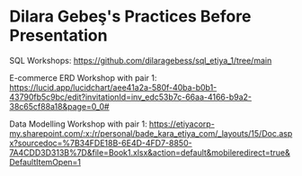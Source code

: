 # Dilara Gebeş's Practices Before Presentation
SQL Workshops: https://github.com/dilaragebess/sql_etiya_1/tree/main 

E-commerce ERD Workshop with pair 1: https://lucid.app/lucidchart/aee41a2a-580f-40ba-b0b1-43790fb5c9bc/edit?invitationId=inv_edc53b7c-66aa-4166-b9a2-38c65cf88a18&page=0_0#

Data Modelling Workshop with pair 1: https://etiyacorp-my.sharepoint.com/:x:/r/personal/bade_kara_etiya_com/_layouts/15/Doc.aspx?sourcedoc=%7B34FDE18B-6E4D-4FD7-8850-7A4CDD3D313B%7D&file=Book1.xlsx&action=default&mobileredirect=true&DefaultItemOpen=1
